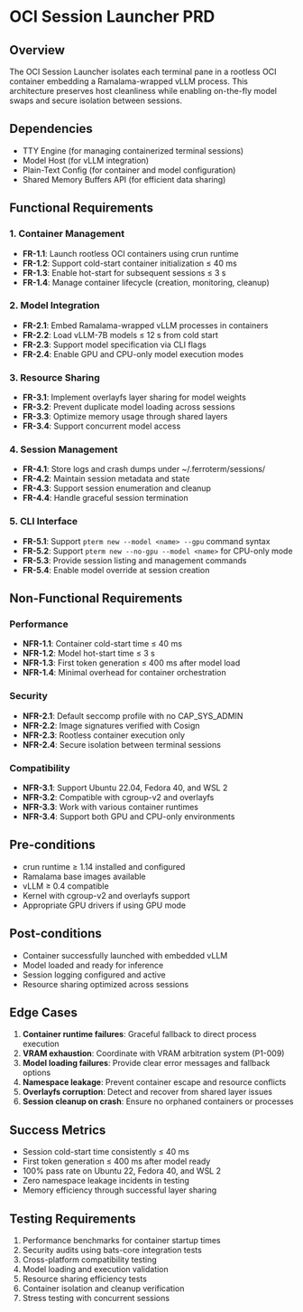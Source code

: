 # OCI Session Launcher PRD

## Overview
The OCI Session Launcher isolates each terminal pane in a rootless OCI container embedding a Ramalama-wrapped vLLM process. This architecture preserves host cleanliness while enabling on-the-fly model swaps and secure isolation between sessions.

## Dependencies
- TTY Engine (for managing containerized terminal sessions)
- Model Host (for vLLM integration)
- Plain-Text Config (for container and model configuration)
- Shared Memory Buffers API (for efficient data sharing)

## Functional Requirements

### 1. Container Management
- **FR-1.1**: Launch rootless OCI containers using crun runtime
- **FR-1.2**: Support cold-start container initialization ≤ 40 ms
- **FR-1.3**: Enable hot-start for subsequent sessions ≤ 3 s
- **FR-1.4**: Manage container lifecycle (creation, monitoring, cleanup)

### 2. Model Integration
- **FR-2.1**: Embed Ramalama-wrapped vLLM processes in containers
- **FR-2.2**: Load vLLM-7B models ≤ 12 s from cold start
- **FR-2.3**: Support model specification via CLI flags
- **FR-2.4**: Enable GPU and CPU-only model execution modes

### 3. Resource Sharing
- **FR-3.1**: Implement overlayfs layer sharing for model weights
- **FR-3.2**: Prevent duplicate model loading across sessions
- **FR-3.3**: Optimize memory usage through shared layers
- **FR-3.4**: Support concurrent model access

### 4. Session Management
- **FR-4.1**: Store logs and crash dumps under ~/.ferroterm/sessions/<id>
- **FR-4.2**: Maintain session metadata and state
- **FR-4.3**: Support session enumeration and cleanup
- **FR-4.4**: Handle graceful session termination

### 5. CLI Interface
- **FR-5.1**: Support `pterm new --model <name> --gpu` command syntax
- **FR-5.2**: Support `pterm new --no-gpu --model <name>` for CPU-only mode
- **FR-5.3**: Provide session listing and management commands
- **FR-5.4**: Enable model override at session creation

## Non-Functional Requirements

### Performance
- **NFR-1.1**: Container cold-start time ≤ 40 ms
- **NFR-1.2**: Model hot-start time ≤ 3 s
- **NFR-1.3**: First token generation ≤ 400 ms after model load
- **NFR-1.4**: Minimal overhead for container orchestration

### Security
- **NFR-2.1**: Default seccomp profile with no CAP_SYS_ADMIN
- **NFR-2.2**: Image signatures verified with Cosign
- **NFR-2.3**: Rootless container execution only
- **NFR-2.4**: Secure isolation between terminal sessions

### Compatibility
- **NFR-3.1**: Support Ubuntu 22.04, Fedora 40, and WSL 2
- **NFR-3.2**: Compatible with cgroup-v2 and overlayfs
- **NFR-3.3**: Work with various container runtimes
- **NFR-3.4**: Support both GPU and CPU-only environments

## Pre-conditions
- crun runtime ≥ 1.14 installed and configured
- Ramalama base images available
- vLLM ≥ 0.4 compatible
- Kernel with cgroup-v2 and overlayfs support
- Appropriate GPU drivers if using GPU mode

## Post-conditions
- Container successfully launched with embedded vLLM
- Model loaded and ready for inference
- Session logging configured and active
- Resource sharing optimized across sessions

## Edge Cases
1. **Container runtime failures**: Graceful fallback to direct process execution
2. **VRAM exhaustion**: Coordinate with VRAM arbitration system (P1-009)
3. **Model loading failures**: Provide clear error messages and fallback options
4. **Namespace leakage**: Prevent container escape and resource conflicts
5. **Overlayfs corruption**: Detect and recover from shared layer issues
6. **Session cleanup on crash**: Ensure no orphaned containers or processes

## Success Metrics
- Session cold-start time consistently ≤ 40 ms
- First token generation ≤ 400 ms after model ready
- 100% pass rate on Ubuntu 22, Fedora 40, and WSL 2
- Zero namespace leakage incidents in testing
- Memory efficiency through successful layer sharing

## Testing Requirements
1. Performance benchmarks for container startup times
2. Security audits using bats-core integration tests
3. Cross-platform compatibility testing
4. Model loading and execution validation
5. Resource sharing efficiency tests
6. Container isolation and cleanup verification
7. Stress testing with concurrent sessions
